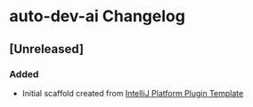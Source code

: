 <!-- Keep a Changelog guide -> https://keepachangelog.com -->

# auto-dev-ai Changelog

## [Unreleased]
### Added
- Initial scaffold created from [IntelliJ Platform Plugin Template](https://github.com/JetBrains/intellij-platform-plugin-template)
